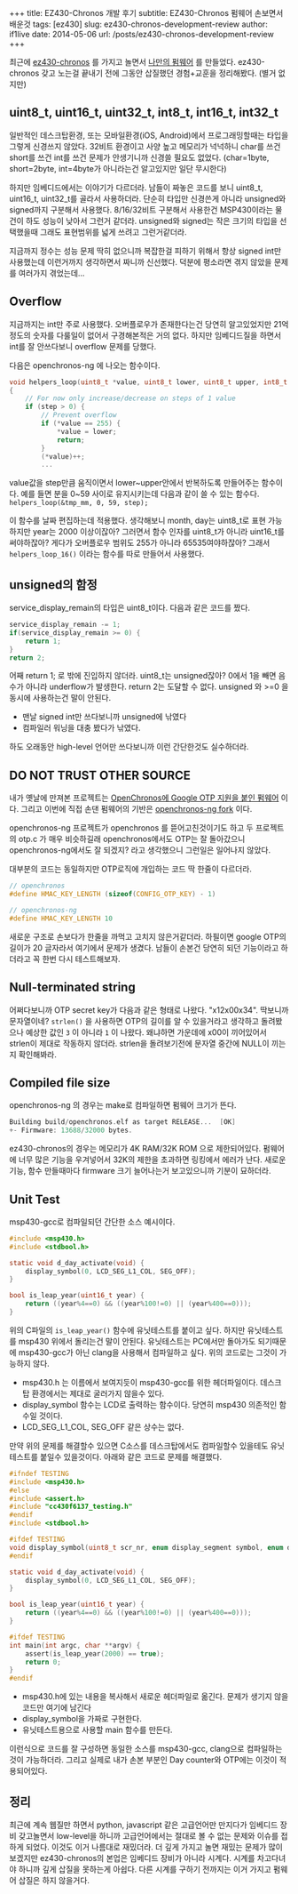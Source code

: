 +++
title: EZ430-Chronos 개발 후기
subtitle: EZ430-Chronos 펌웨어 손보면서 배운것
tags: [ez430]
slug: ez430-chronos-development-review
author: if1live
date: 2014-05-06
url: /posts/ez430-chronos-development-review
+++

최근에 [ez430-chronos](http://processors.wiki.ti.com/index.php/EZ430-Chronos) 를 가지고 놀면서 [나만의 펌웨어](my-openchronos-ng_) 를 만들었다. ez430-chronos 갖고 노는걸 끝내기 전에 그동안 삽질했던 경험+교훈을 정리해봤다. (별거 없지만)

uint8_t, uint16_t, uint32_t, int8_t, int16_t, int32_t
-----------------------------------------------------------

일반적인 데스크탑환경, 또는 모바일환경(iOS, Android)에서 프로그래밍할때는 타입을 그렇게 신경쓰지 않았다. 32비트 환경이고 사양 높고 메모리가 넉넉하니 char를 쓰건 short를 쓰건 int를 쓰건 문제가 안생기니까 신경쓸 필요도 없었다. (char=1byte, short=2byte, int=4byte가 아니라는건 알고있지만 일단 무시한다)

하지만 임베디드에서는 이야기가 다르더라. 남들이 짜놓은 코드를 보니 uint8_t, uint16_t, uint32_t를 골라서 사용하더라. 단순히 타입만 신경쓴게 아니라 unsigned와 signed까지 구분해서 사용했다. 8/16/32비트 구분해서 사용한건 MSP430이라는 물건이 하도 성능이 낮아서 그런거 같더라. unsigned와 signed는 작은 크기의 타입을 선택했을때 그래도 표현범위를 넓게 쓰려고 그런거같더라.

지금까지 정수는 성능 문제 딱히 없으니까 복잡한걸 피하기 위해서 항상 signed int만 사용했는데 이런거까지 생각하면서 짜니까 신선했다. 덕분에 평소라면 겪지 않았을 문제를 여러가지 겪었는데...

Overflow
--------

지금까지는 int만 주로 사용했다. 오버플로우가 존재한다는건 당연히 알고있었지만 21억정도의 숫자를 다룰일이 없어서 구경해본적은 거의 없다. 하지만 임베디드질을 하면서 int를 잘 안쓰다보니 overflow 문제를 당했다.

다음은 openchronos-ng 에 나오는 함수이다.

```c
void helpers_loop(uint8_t *value, uint8_t lower, uint8_t upper, int8_t step)
{
    // For now only increase/decrease on steps of 1 value
    if (step > 0) {
        // Prevent overflow
        if (*value == 255) {
            *value = lower;
            return;
        }
        (*value)++;
        ...
```

value값을 step만큼 움직이면서 lower~upper안에서 반복하도록 만들어주는 함수이다. 예를 들면 분을 0~59 사이로 유지시키는데 다음과 같이 쓸 수 있는 함수다. `helpers_loop(&tmp_mm, 0, 59, step);`

이 함수를 날짜 편집하는데 적용했다. 생각해보니 month, day는 uint8_t로 표현 가능하지만 year는 2000 이상이잖아? 그러면서 함수 인자를 uint8_t가 아니라 uint16_t를 써야하잖아? 게다가 오버플로우 범위도 255가 아니라 65535여야하잖아? 그래서 `helpers_loop_16()` 이라는 함수를 따로 만들어서 사용했다.

unsigned의 함정
---------------

service_display_remain의 타입은 uint8_t이다. 다음과 같은 코드를 짰다.

```c
service_display_remain -= 1;
if(service_display_remain >= 0) {
    return 1;
}
return 2;
```

어째 return 1; 로 밖에 진입하지 않더라. uint8_t는 unsigned잖아? 0에서 1을 빼면 음수가 아니라 underflow가 발생한다. return 2는 도달할 수 없다. unsigned 와 &gt;=0 을 동시에 사용하는건 말이 안된다.

-   맨날 signed int만 쓰다보니까 unsigned에 낚였다
-   컴파일러 워닝을 대충 봤다가 낚였다.

하도 오래동안 high-level 언어만 쓰다보니까 이런 간단한것도 실수하더라.

DO NOT TRUST OTHER SOURCE
-------------------------

내가 옛날에 만져본 프로젝트는 [OpenChronos에 Google OTP 지원을 붙인 펌웨어](openchronos_) 이다. 그리고 이번에 직접 손댄 펌웨어의 기반은 [openchronos-ng fork](openchronos-ng_) 이다.

openchronos-ng 프로젝트가 openchronos 를 뜯어고친것이기도 하고 두 프로젝트의 otp.c 가 매우 비슷하길래 openchronos에서도 OTP는 잘 돌아갔으니 openchronos-ng에서도 잘 되겠지? 라고 생각했으니 그런일은 일어나지 않았다.

대부분의 코드는 동일하지만 OTP로직에 개입하는 코드 딱 한줄이 다르더라.

```c
// openchronos
#define HMAC_KEY_LENGTH (sizeof(CONFIG_OTP_KEY) - 1)

// openchronos-ng
#define HMAC_KEY_LENGTH 10
```

새로운 구조로 손보다가 한줄을 까먹고 고치지 않은거같더라. 하필이면 google OTP의 길이가 20 글자라서 여기에서 문제가 생겼다. 남들이 손본건 당연히 되던 기능이라고 하더라고 꼭 한번 다시 테스트해보자.

Null-terminated string
----------------------

어쩌다보니까 OTP secret key가 다음과 같은 형태로 나왔다. "x12x00x34". 딱보니까 문자열이네? `strlen()` 을 사용하면 OTP의 길이를 알 수 있을거라고 생각하고 돌려봤으나 예상한 값인 `3` 이 아니라 `1` 이 나왔다. 왜냐하면 가운데에 x00이 끼어있어서 strlen이 제대로 작동하지 않더라. strlen을 돌려보기전에 문자열 중간에 NULL이 끼는지 확인해봐라.

Compiled file size
------------------

openchronos-ng 의 경우는 make로 컴파일하면 펌웨어 크기가 뜬다.

```c
Building build/openchronos.elf as target RELEASE...  [OK]
+- Firmware: 13688/32000 bytes.
```

ez430-chronos의 경우는 메모리가 4K RAM/32K ROM 으로 제한되어있다. 펌웨어에 너무 많은 기능을 우겨넣어서 32K의 제한을 초과하면 링킹에서 에러가 난다. 새로운 기능, 함수 만들때마다 firmware 크기 늘어나는거 보고있으니까 기분이 묘하더라.

Unit Test
---------

msp430-gcc로 컴파일되던 간단한 소스 예시이다.

```c
#include <msp430.h>
#include <stdbool.h>

static void d_day_activate(void) {
    display_symbol(0, LCD_SEG_L1_COL, SEG_OFF);
}

bool is_leap_year(uint16_t year) {
    return ((year%4==0) && ((year%100!=0) || (year%400==0)));
}
```

위의 C파일의 `is_leap_year()` 함수에 유닛테스트를 붙이고 싶다. 하지만 유닛테스트를 msp430 위에서 돌리는건 말이 안된다. 유닛테스트는 PC에서만 돌아가도 되기때문에 msp430-gcc가 아닌 clang을 사용해서 컴파일하고 싶다. 위의 코드로는 그것이 가능하지 않다.

-   msp430.h 는 이름에서 보여지듯이 msp430-gcc를 위한 헤더파일이다. 데스크탑 환경에서는 제대로 굴러가지 않을수 있다.
-   display_symbol 함수는 LCD로 출력하는 함수이다. 당연히 msp430 의존적인 함수일 것이다.
-   LCD_SEG_L1_COL, SEG_OFF 같은 상수는 없다.

만약 위의 문제를 해결할수 있으면 C소스를 데스크탑에서도 컴파일할수 있을테도 유닛테스트를 붙일수 있을것이다. 아래와 같은 코드로 문제를 해결했다.

```c
#ifndef TESTING
#include <msp430.h>
#else
#include <assert.h>
#include "cc430f6137_testing.h"
#endif
#include <stdbool.h>

#ifdef TESTING
void display_symbol(uint8_t scr_nr, enum display_segment symbol, enum display_segstate state) {}
#endif

static void d_day_activate(void) {
    display_symbol(0, LCD_SEG_L1_COL, SEG_OFF);
}

bool is_leap_year(uint16_t year) {
    return ((year%4==0) && ((year%100!=0) || (year%400==0)));
}

#ifdef TESTING
int main(int argc, char **argv) {
    assert(is_leap_year(2000) == true);
    return 0;
}
#endif
```

-   msp430.h에 있는 내용을 복사해서 새로운 헤더파일로 옮긴다. 문제가 생기지 않을 코드만 여기에 남긴다
-   display_symbol을 가짜로 구현한다.
-   유닛테스트용으로 사용할 main 함수를 만든다.

이런식으로 코드를 잘 구성하면 동일한 소스를 msp430-gcc, clang으로 컴파일하는것이 가능하더라. 그리고 실제로 내가 손본 부분인 Day counter와 OTP에는 이것이 적용되어있다.

정리
----

최근에 계속 웹질만 하면서 python, javascript 같은 고급언어만 만지다가 임베디드 장비 갖고놀면서 low-level을 하니까 고급언어에서는 절대로 볼 수 없는 문제와 이슈를 접하게 되었다. 이것도 이거 나름대로 재밌더라. 더 깊게 가지고 놀면 재밌는 문제가 많이 보겠지만 ez430-chronos의 본업은 임베디드 장비가 아니라 시계다. 시계를 차고다녀야 하니까 깊게 삽질을 못하는게 아쉽다. 다른 시계를 구하기 전까지는 이거 가지고 펌웨어 삽질은 하지 않을거다.
